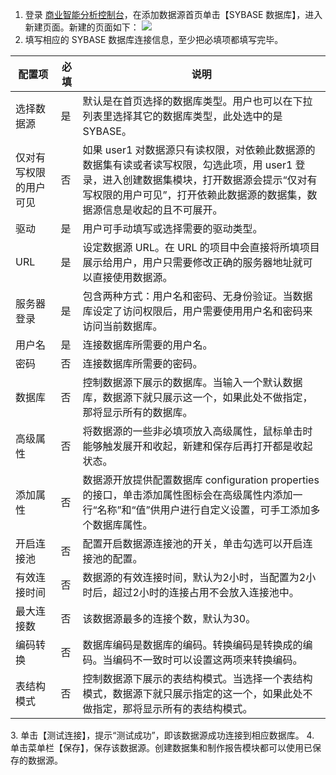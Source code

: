 1. 登录 [商业智能分析控制台](https://console.cloud.tencent.com/bi)，在添加数据源首页单击【SYBASE 数据库】，进入新建页面。新建的页面如下：
![](https://main.qcloudimg.com/raw/c17fa311cb1ba49d403c46b5d3061fbf.png)
2. 填写相应的 SYBASE 数据库连接信息，至少把必填项都填写完毕。
<table>
<thead>
<tr>
<th>配置项</th>
<th>必填</th>
<th>说明</th>
</tr>
</thead>
<tbody><tr>
<td>选择数据源</td>
<td>是</td>
<td>默认是在首页选择的数据库类型。用户也可以在下拉列表里选择其它的数据库类型，此处选中的是SYBASE。</td>
</tr>
<tr>
<td>仅对有写权限的用户可见</td>
<td>否</td>
<td>如果 user1 对数据源只有读权限，对依赖此数据源的数据集有读或者读写权限，勾选此项，用 user1 登录，进入创建数据集模块，打开数据源会提示“仅对有写权限的用户可见”，打开依赖此数据源的数据集，数据源信息是收起的且不可展开。</td>
</tr>
<tr>
<td>驱动</td>
<td>是</td>
<td>用户可手动填写或选择需要的驱动类型。</td>
</tr>
<tr>
<td>URL</td>
<td>是</td>
<td>设定数据源 URL。在 URL 的项目中会直接将所填项目展示给用户，用户只需要修改正确的服务器地址就可以直接使用数据源。</td>
</tr>
<tr>
<td>服务器登录</td>
<td>是</td>
<td>包含两种方式：用户名和密码、无身份验证。当数据库设定了访问权限后，用户需要使用用户名和密码来访问当前数据库。</td>
</tr>
<tr>
<td>用户名</td>
<td>是</td>
<td>连接数据库所需要的用户名。</td>
</tr>
<tr>
<td>密码</td>
<td>否</td>
<td>连接数据库所需要的密码。</td>
</tr>
<tr>
<td>数据库</td>
<td>否</td>
<td>控制数据源下展示的数据库。当输入一个默认数据库，数据源下就只展示这一个，如果此处不做指定，那将显示所有的数据库。</td>
</tr>
<tr>
<td>高级属性</td>
<td>否</td>
<td>将数据源的一些非必填项放入高级属性，鼠标单击时能够触发展开和收起，新建和保存后再打开都是收起状态。</td>
</tr>
<tr>
<td>添加属性</td>
<td>否</td>
<td>数据源开放提供配置数据库 configuration properties 的接口，单击添加属性图标会在高级属性内添加一行“名称”和“值”供用户进行自定义设置，可手工添加多个数据库属性。</td>
</tr>
<tr>
<td>开启连接池</td>
<td>否</td>
<td>配置开启数据源连接池的开关，单击勾选可以开启连接池的配置。</td>
</tr>
<tr>
<td>有效连接时间</td>
<td>否</td>
<td>数据源的有效连接时间，默认为2小时，当配置为2小时后，超过2小时的连接占用不会放入连接池中。</td>
</tr>
<tr>
<td>最大连接数</td>
<td>否</td>
<td>该数据源最多的连接个数，默认为30。</td>
</tr>
<tr>
<td>编码转换</td>
<td>否</td>
<td>数据库编码是数据库的编码。转换编码是转换成的编码。当编码不一致时可以设置这两项来转换编码。</td>
</tr>
<tr>
<td>表结构模式</td>
<td>否</td>
<td>控制数据源下展示的表结构模式。当选择一个表结构模式，数据源下就只展示指定的这一个，如果此处不做指定，那将显示所有的表结构模式。</td>
</tr>
</tbody></table>
3. 单击【测试连接】，提示“测试成功”，即该数据源成功连接到相应数据库。
4. 单击菜单栏【保存】，保存该数据源。创建数据集和制作报告模块都可以使用已保存的数据源。

